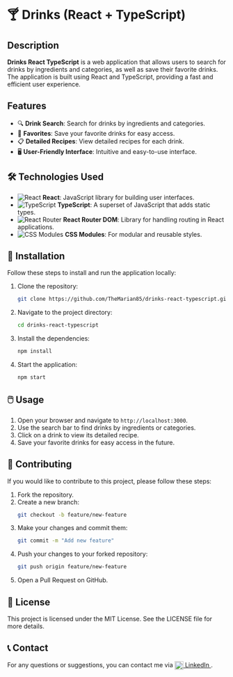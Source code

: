# 🍸 Drinks (React + TypeScript)

## Description

**Drinks React TypeScript** is a web application that allows users to search for drinks by ingredients and categories, as well as save their favorite drinks. The application is built using React and TypeScript, providing a fast and efficient user experience.

## Features

- 🔍 **Drink Search**: Search for drinks by ingredients and categories.
- 💾 **Favorites**: Save your favorite drinks for easy access.
- 📋 **Detailed Recipes**: View detailed recipes for each drink.
- 🖥️ **User-Friendly Interface**: Intuitive and easy-to-use interface.

## 🛠️ Technologies Used

- ![React](https://img.shields.io/badge/-React-61DAFB?logo=react&logoColor=black&style=flat) **React**: JavaScript library for building user interfaces.
- ![TypeScript](https://img.shields.io/badge/-TypeScript-3178C6?logo=typescript&logoColor=white&style=flat) **TypeScript**: A superset of JavaScript that adds static types.
- ![React Router](https://img.shields.io/badge/-React_Router_DOM-CA4245?logo=react-router&logoColor=white&style=flat) **React Router DOM**: Library for handling routing in React applications.
- ![CSS Modules](https://img.shields.io/badge/-CSS%20Modules-1572B6?logo=css3&logoColor=white&style=flat) **CSS Modules**: For modular and reusable styles.

## 🚀 Installation

Follow these steps to install and run the application locally:

1. Clone the repository:
   ```bash
   git clone https://github.com/TheMarian85/drinks-react-typescript.git

   
2. Navigate to the project directory:
   ```bash
   cd drinks-react-typescript

3. Install the dependencies:
   ```bash
   npm install

4. Start the application:
   ```bash
   npm start

## 🖱️ Usage

1. Open your browser and navigate to `http://localhost:3000`.
2. Use the search bar to find drinks by ingredients or categories.
3. Click on a drink to view its detailed recipe.
4. Save your favorite drinks for easy access in the future.


## 🤝 Contributing

If you would like to contribute to this project, please follow these steps:

1. Fork the repository.
2. Create a new branch:
   ```bash
   git checkout -b feature/new-feature

3. Make your changes and commit them:
   ```bash
   git commit -m "Add new feature"

4. Push your changes to your forked repository:
   ```bash
   git push origin feature/new-feature

5. Open a Pull Request on GitHub.


## 📜 License
This project is licensed under the MIT License. See the LICENSE file for more details.

## 📞 Contact
For any questions or suggestions, you can contact me via 
<a href="https://www.linkedin.com/in/mkoci/" target="_blank">
    <img src="https://cdn-icons-png.flaticon.com/512/174/174857.png" alt="LinkedIn" width="20px" style="vertical-align:middle;"/> LinkedIn
</a>.
